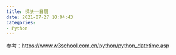 ```yaml
---
title: 模块——日期
date: 2021-07-27 10:04:43
categories:
- Python
---
```





参考：https://www.w3school.com.cn/python/python_datetime.asp

